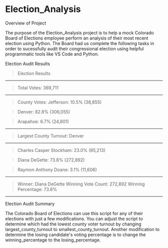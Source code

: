 # Election_Analysis

Overview of Project

The purpose of the Election_Analysis project is to help a mock Colorado Board of Elections employee perform an analysis of their most recent election using Python.  The Board had us complete the following tasks in order to sucessfully audit their congressional election using helpful programmatic tools like VS Code and Python.


Election Audit Results
  >Election Results
-------------------------
  >Total Votes: 369,711
------------------------

  >County Votes:
  >Jefferson: 10.5% (38,855)

  >Denver: 82.8% (306,055)

  >Arapahoe: 6.7% (24,801)

-------------------------
  >Largest County Turnout: Denver
-------------------------

  >Charles Casper Stockham: 23.0% (85,213)

  >Diana DeGette: 73.8% (272,892)

  >Raymon Anthony Doane: 3.1% (11,606)

-------------------------
  >Winner: Diana DeGette
  >Winning Vote Count: 272,892
  >Winning Percentage: 73.8%
-------------------------


Election Audit Summary

The Colorado Board of Elections can use this script for any of their elections with just a few modifications. You can adjust the script to determine which had the lowest county voter turnout by changing largest_county_turnout to smallest_county_turnout. Another modification to determine the losing candidate's voting percentage is to change the winning_percentage to the losing_percentage.
